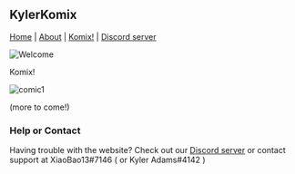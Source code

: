## KylerKomix

[Home](https://xiaobao13.github.io/KylerKomix) | [About](https://xiaobao13.github.io/KylerKomix) | [Komix!](https://xiaobao13.github.io/KylerKomix/Komix) | [Discord server](https://discord.gg/mgbny6Ebg4)
   
   ![Welcome](KylerKomix/Images/Comics/welcome1.png)
   
   
   
   Komix!
   
   
   
   
   ![comic1](/KylerKomix/Komix/BadComic1.png)
   
   
   
   
  (more to come!) 
   
   
 
   
   
   

### Help or Contact

Having trouble with the website? Check out our [Discord server](https://discord.gg/mgbny6Ebg4) or contact support at XiaoBao13#7146 ( or Kyler Adams#4142 )
